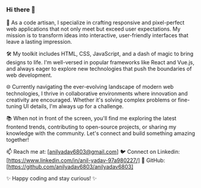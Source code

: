 ### Hi there 👋

🚀 As a code artisan, I specialize in crafting responsive and pixel-perfect web applications that not only meet but exceed user expectations. My mission is to transform ideas into interactive, user-friendly interfaces that leave a lasting impression.

🛠️ My toolkit includes HTML, CSS, JavaScript, and a dash of magic to bring designs to life. I'm well-versed in popular frameworks like React and Vue.js, and always eager to explore new technologies that push the boundaries of web development.

🌐 Currently navigating the ever-evolving landscape of modern web technologies, I thrive in collaborative environments where innovation and creativity are encouraged. Whether it's solving complex problems or fine-tuning UI details, I'm always up for a challenge.

📚 When not in front of the screen, you'll find me exploring the latest frontend trends, contributing to open-source projects, or sharing my knowledge with the community. Let's connect and build something amazing together!

📫 Reach me at: [anilyadav6803@gmail.com]
🐦 Connect on Linkedin: [https://www.linkedin.com/in/anil-yadav-97a980227/]
🌟 GitHub: [https://github.com/anilyadav6803/anilyadav6803]

✨ Happy coding and stay curious! ✨



